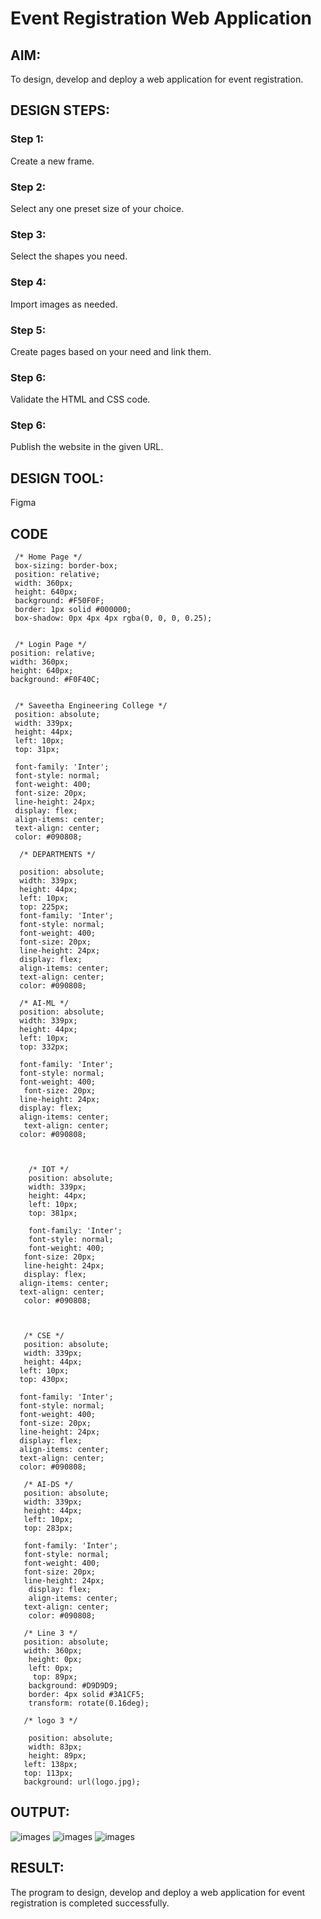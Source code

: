 # Event Registration Web Application

## AIM:
To design, develop and deploy a web application for event registration.

## DESIGN STEPS:

### Step 1:
Create a new frame.

### Step 2:
Select any one preset size of your choice.

### Step 3:
Select the shapes you need.

### Step 4:
Import images as needed.

### Step 5:
Create pages based on your need and link them.

### Step 6:

Validate the HTML and CSS code.

### Step 6:

Publish the website in the given URL.

## DESIGN TOOL:
Figma

## CODE

     /* Home Page */
     box-sizing: border-box;
     position: relative;
     width: 360px;
     height: 640px;
     background: #F50F0F;
     border: 1px solid #000000;
     box-shadow: 0px 4px 4px rgba(0, 0, 0, 0.25);


     /* Login Page */
    position: relative;
    width: 360px;
    height: 640px;
    background: #F0F40C;


     /* Saveetha Engineering College */
     position: absolute;
     width: 339px;
     height: 44px;
     left: 10px;
     top: 31px;

     font-family: 'Inter';
     font-style: normal;
     font-weight: 400;
     font-size: 20px;
     line-height: 24px;
     display: flex;
     align-items: center;
     text-align: center;
     color: #090808;

      /* DEPARTMENTS */

      position: absolute;
      width: 339px;
      height: 44px;
      left: 10px;
      top: 225px;
      font-family: 'Inter';
      font-style: normal;
      font-weight: 400;
      font-size: 20px;
      line-height: 24px;
      display: flex;
      align-items: center;
      text-align: center;
      color: #090808;

      /* AI-ML */
      position: absolute;
      width: 339px;
      height: 44px;
      left: 10px;
      top: 332px;

      font-family: 'Inter';
      font-style: normal;
      font-weight: 400;
       font-size: 20px;
      line-height: 24px;
      display: flex;
      align-items: center;
       text-align: center;
      color: #090808;



        /* IOT */
        position: absolute;
        width: 339px;
        height: 44px;
        left: 10px;
        top: 381px;

        font-family: 'Inter';
        font-style: normal;
        font-weight: 400;
       font-size: 20px;
       line-height: 24px;
       display: flex;
      align-items: center;
      text-align: center;
       color: #090808;



       /* CSE */
       position: absolute;
       width: 339px;
       height: 44px;
      left: 10px;
      top: 430px;

      font-family: 'Inter';
      font-style: normal;
      font-weight: 400;
      font-size: 20px;
      line-height: 24px;
      display: flex;
      align-items: center;
      text-align: center;
      color: #090808;

       /* AI-DS */
       position: absolute;
       width: 339px;
       height: 44px;
       left: 10px;
       top: 283px;

       font-family: 'Inter';
       font-style: normal;
       font-weight: 400;
       font-size: 20px;
       line-height: 24px;
        display: flex;
        align-items: center;
       text-align: center;
        color: #090808;

       /* Line 3 */
       position: absolute;
       width: 360px;
        height: 0px;
        left: 0px;
         top: 89px;
        background: #D9D9D9;
        border: 4px solid #3A1CF5;
        transform: rotate(0.16deg);

       /* logo 3 */

        position: absolute;
        width: 83px;
        height: 89px;
       left: 138px;
       top: 113px;
       background: url(logo.jpg);

## OUTPUT:
![images](Out1.png)
![images](Out2.png)
![images](Out3.png)

## RESULT:
The program to design, develop and deploy a web application for event registration is completed successfully.
